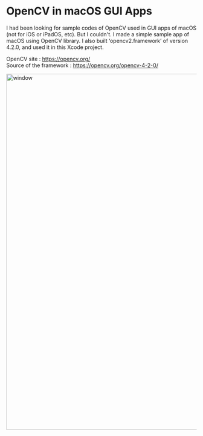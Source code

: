 # OpenCV in macOS GUI Apps
I had been looking for sample codes of OpenCV used in GUI apps of macOS (not for iOS or iPadOS, etc).
But I couldn't.
I made a simple sample app of macOS using OpenCV library. I also built ‘opencv2.framework’ of version 4.2.0, and used it in this Xcode project.

OpenCV site : https://opencv.org/<br>
Source of the framework : https://opencv.org/opencv-4-2-0/

<img width="942" alt="window" src="https://user-images.githubusercontent.com/52600509/71859174-4b9d9b00-3131-11ea-816e-ae7cf78d976b.png">
